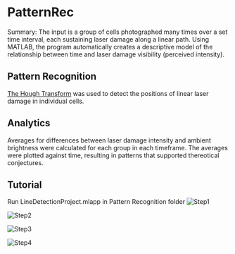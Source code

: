 # PatternRec
Summary: The input is a group of cells photographed many times over a set time interval, each sustaining laser damage along a linear path. Using MATLAB, the program automatically creates a descriptive model of the relationship between time and laser damage visibility (perceived intensity).

## Pattern Recognition
[The Hough Transform](https://en.wikipedia.org/wiki/Hough_transform#Detecting_lines) was used to detect the positions of linear laser damage in individual cells.

## Analytics
Averages for differences between laser damage intensity and ambient brightness were calculated for each group in each timeframe.
The averages were plotted against time, resulting in patterns that supported thereotical conjectures.

## Tutorial
Run LineDetectionProject.mlapp in Pattern Recognition folder
![Step1](https://user-images.githubusercontent.com/44252902/198814245-cb31ba4f-3863-499f-8509-8ad6af30410e.png)

![Step2](https://user-images.githubusercontent.com/44252902/198814243-c0669fa6-b9eb-4584-ab1b-f12d4a2bbdac.png)

![Step3](https://user-images.githubusercontent.com/44252902/198814241-b2abc0f1-3593-4c6a-b689-7134ad2b63fc.png)

![Step4](https://user-images.githubusercontent.com/44252902/198814246-29d38343-b4d8-4c48-b20b-cca0e27fbaf1.png)
